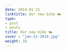 ```yaml
---
date: 2014-01-21
linktitle: Our new bike 🏍️
type:
- post
- posts
title: Our new bike 🏍️
cover : "jan-21-2014.jpg"
weight: 10
---
```



